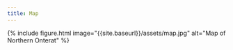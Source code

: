 ```yaml
---
title: Map
---
```

{% include figure.html image="{{site.baseurl}}/assets/map.jpg" alt="Map of Northern Onterat" %}